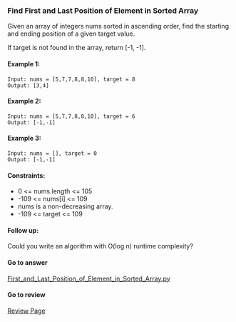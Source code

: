 ### Find First and Last Position of Element in Sorted Array

Given an array of integers nums sorted in ascending order, find the starting and ending position of a given target value.

If target is not found in the array, return [-1, -1].

#### Example 1:

```
Input: nums = [5,7,7,8,8,10], target = 8
Output: [3,4]
```

#### Example 2:

```
Input: nums = [5,7,7,8,8,10], target = 6
Output: [-1,-1]
```

#### Example 3:

```
Input: nums = [], target = 0
Output: [-1,-1]
``` 

#### Constraints:

* 0 <= nums.length <= 105
* -109 <= nums[i] <= 109
* nums is a non-decreasing array.
* -109 <= target <= 109

#### Follow up:

Could you write an algorithm with O(log n) runtime complexity?

####  Go to answer

[First_and_Last_Position_of_Element_in_Sorted_Array.py](https://github.com/Kelv1nYu/LeetCode_Practices/blob/master/Code/First_and_Last_Position_of_Element_in_Sorted_Array.py)

#### Go to review

[Review Page](https://github.com/Kelv1nYu/LeetCode_Practices/blob/master/Review/Python3/First_and_Last_Position_of_Element_in_Sorted_Array.md)
